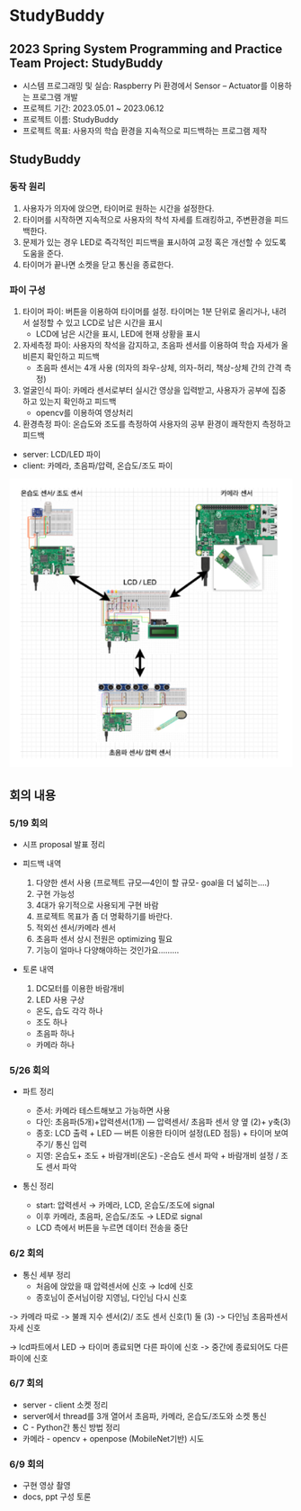 # StudyBuddy

## 2023 Spring System Programming and Practice Team Project: StudyBuddy
* 시스템 프로그래밍 및 실습: Raspberry Pi 환경에서 Sensor – Actuator를 이용하는 프로그램 개발
* 프로젝트 기간: 2023.05.01 ~ 2023.06.12
* 프로젝트 이름: StudyBuddy
* 프로젝트 목표: 사용자의 학습 환경을 지속적으로 피드백하는 프로그램 제작 

## StudyBuddy

### 동작 원리
  1. 사용자가 의자에 앉으면, 타이머로 원하는 시간을 설정한다.
  2. 타이머를 시작하면 지속적으로 사용자의 착석 자세를 트래킹하고, 주변환경을 피드백한다.
  3. 문제가 있는 경우 LED로 즉각적인 피드백을 표시하여 교정 혹은 개선할 수 있도록 도움을 준다.
  4. 타이머가 끝나면 소켓을 닫고 통신을 종료한다.

### 파이 구성
1. 타이머 파이: 버튼을 이용하여 타이머를 설정. 타이머는 1분 단위로 올리거나, 내려서 설정할 수 있고 LCD로 남은 시간을 표시
    - LCD에 남은 시간을 표시, LED에 현재 상황을 표시
2. 자세측정 파이: 사용자의 착석을 감지하고, 초음파 센서를 이용하여 학습 자세가 올비른지 확인하고 피드백
    - 초음파 센서는 4개 사용 (의자의 좌우-상체, 의자-허리, 책상-상체 간의 간격 측정)
3. 얼굴인식 파이: 카메라 센서로부터 실시간 영상을 입력받고, 사용자가 공부에 집중하고 있는지 확인하고 피드백
    - opencv를 이용하여 영상처리
4. 환경측정 파이: 온습도와 조도를 측정하여 사용자의 공부 환경이 쾌작한지 측정하고 피드백

* server: LCD/LED 파이
* client: 카메라, 초음파/압력, 온습도/조도 파이
<img width="600" alt="img1" src="./img/raspi_communication.PNG">

## 회의 내용

### 5/19 회의
* 시프 proposal 발표 정리
* 피드백 내역
  1. 다양한 센서 사용 (프로젝트 규모—4인이 할 규모- goal을 더 넓히는….)
  2. 구현 가능성
  3. 4대가 유기적으로 사용되게 구현 바람
  4. 프로젝트 목표가 좀 더 명확하기를 바란다. 
  5. 적외선 센서/카메라 센서
  6. 초음파 센서 상시 전원은 optimizing 필요
  7. 기능이 얼마나 다양해야하는 것인가요………

* 토론 내역
  1. DC모터를 이용한 바람개비
  2. LED 사용 구상
    * 온도, 습도 각각 하나
    * 조도 하나
    * 초음파 하나
    * 카메라 하나
    
### 5/26 회의
* 파트 정리
  * 준서: 카메라 테스트해보고 가능하면 사용
  * 다인: 초음파(5개)+압력센서(1개) — 압력센서/ 초음파 센서 양 옆 (2)+ y축(3) 
  * 종호: LCD 출력 + LED — 버튼 이용한 타이머 설정(LED 점등) + 타이머 보여주기/  통신 입력
  * 지영: 온습도+ 조도 + 바람개비(온도) -온습도 센서 파악 + 바람개비 설정 / 조도 센서 파악
   
* 통신 정리
  * start: 압력센서 → 카메라, LCD, 온습도/조도에 signal
  * 이후 카메라, 초음파, 온습도/조도 → LED로 signal
  * LCD 측에서 버튼을 누르면 데이터 전송을 중단

### 6/2 회의
* 통신 세부 정리
  * 처음에 앉았을 때 압력센서에 신호 → lcd에 신호
  * 종호님이 준서님이랑 지영님, 다인님 다시 신호

-> 카메라 따로
-> 불쾌 지수 센서(2)/ 조도 센서 신호(1) 둘 (3)
-> 다인님 초음파센서 자세 신호

-> lcd파트에서 LED
-> 타이머 종료되면 다른 파이에 신호
-> 중간에 종료되어도 다른파이에 신호

### 6/7 회의
* server - client 소켓 정리
* server에서 thread를 3개 열어서 초음파, 카메라, 온습도/조도와 소켓 통신
* C - Python간 통신 방법 정리
* 카메라 - opencv + openpose (MobileNet기반) 시도

### 6/9 회의
* 구현 영상 촬영
* docs, ppt 구성 토론

